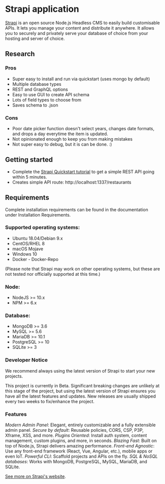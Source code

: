 # Strapi application

[Strapi](https://github.com/strapi/strapi) is an open source Node.js Headless CMS to easily build customisable APIs. It lets you manage your content and distribute it anywhere. It allows you to securely and privately serve your database of choice from your hosting and server of choice.

## Research

### Pros

- Super easy to install and run via quickstart (uses mongo by default)
- Multiple database types
- REST and GraphQL options
- Easy to use GUI to create API schema
- Lots of field types to choose from
- Saves schema to .json

### Cons

- Poor date picker function doesn't select years, changes date formats, and drops a day everytime the item is updated.
- Not opinionated enough to keep you from making mistakes
- Not super easy to debug, but it is can be done. :)

## Getting started

- Complete the [Strapi Quickstart tutorial](https://strapi.io/documentation/3.0.0-beta.x/getting-started/quick-start.html#_1-install-strapi-and-create-a-new-project) to get a simple REST API going within 5 minutes.
- Creates simple API route: http://localhost:1337/restaurants

## Requirements

Complete installation requirements can be found in the documentation under Installation Requirements.

### Supported operating systems:

- Ubuntu 18.04/Debian 9.x
- CentOS/RHEL 8
- macOS Mojave
- Windows 10
- Docker - Docker-Repo

(Please note that Strapi may work on other operating systems, but these are not tested nor officially supported at this time.)

### Node:

- NodeJS >= 10.x
- NPM >= 6.x

### Database:

- MongoDB >= 3.6
- MySQL >= 5.6
- MariaDB >= 10.1
- PostgreSQL >= 10
- SQLite >= 3

### Developer Notice

We recommend always using the latest version of Strapi to start your new projects.

This project is currently in Beta. Significant breaking changes are unlikely at this stage of the project, but using the latest version of Strapi ensures you have all the latest features and updates. New releases are usually shipped every two weeks to fix/enhance the project.

### Features

_Modern Admin Panel_: Elegant, entirely customizable and a fully extensible admin panel.
_Secure by default_: Reusable policies, CORS, CSP, P3P, Xframe, XSS, and more.
_Plugins Oriented_: Install auth system, content management, custom plugins, and more, in seconds.
_Blazing Fast_: Built on top of Node.js, Strapi delivers amazing performance.
_Front-end Agnostic_: Use any front-end framework (React, Vue, Angular, etc.), mobile apps or even IoT.
_Powerful CLI_: Scaffold projects and APIs on the fly.
_SQL & NoSQL databases_: Works with MongoDB, PostgreSQL, MySQL, MariaDB, and SQLite.

[See more on Strapi's website](https://strapi.io/overview).

